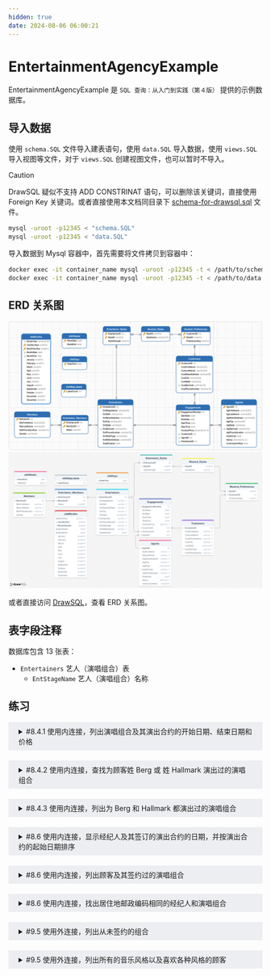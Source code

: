 ```yaml
---
hidden: true
date: 2024-08-06 06:00:21
---
```


# EntertainmentAgencyExample

EntertainmentAgencyExample 是 `SQL 查询：从入门到实践（第４版）` 提供的示例数据库。

## 导入数据

使用 `schema.SQL` 文件导入建表语句，使用 `data.SQL` 导入数据，使用 `views.SQL` 导入视图等文件，对于 `views.SQL` 创建视图文件，也可以暂时不导入。

> [!CAUTION]
> DrawSQL 疑似不支持 ADD CONSTRINAT 语句，可以删除该关键词，直接使用 Foreign Key 关键词。或者直接使用本文档同目录下 [schema-for-drawsql.sql](./schema-for-drawsql.sql) 文件。

```sh
mysql -uroot -p12345 < "schema.SQL"
mysql -uroot -p12345 < "data.SQL"
```

导入数据到 Mysql 容器中，首先需要将文件拷贝到容器中：

```sh
docker exec -it container_name mysql -uroot -p12345 -t < /path/to/schema.SQL
docker exec -it container_name mysql -uroot -p12345 -t < /path/to/data.SQL
```

## ERD 关系图

![Navicate Export ERD](./imgs/image.png)
![DrawSQL Export ERD](./imgs/drawsql.png)

或者直接访问 [DrawSQL](https://drawsql.app/teams/sql-404/diagrams/entertainmentagencyexample)，查看 ERD 关系图。

## 表字段注释

数据库包含 13 张表：

- `Entertainers` 艺人（演唱组合）表
  - `EntStageName` 艺人（演唱组合）名称

## 练习

<details style="padding: 8px 20px; margin-bottom: 20px; background-color: rgba(142, 150, 170, 0.14);">
<summary markdown="span">#8.4.1 使用内连接，列出演唱组合及其演出合约的开始日期、结束日期和价格</summary>

返回 111 条记录：

```sql
select EntStageName, StartDate, EndDate, ContractPrice
from Entertainers
inner join Engagements
on Entertainers.EntertainerID = Engagements.EntertainerID;
```

</details>

<details style="padding: 8px 20px; margin-bottom: 20px; background-color: rgba(142, 150, 170, 0.14);">
<summary markdown="span">#8.4.2 使用内连接，查找为顾客姓 Berg 或 姓 Hallmark 演出过的演唱组合</summary>

返回 8 条记录：

```sql
select distinct Entertainers.EntStageName from Entertainers
inner join Engagements
on Entertainers.EntertainerID = Engagements.EntertainerID
inner join Customers
on Engagements.CustomerID = Customers.CustomerID
where Customers.CustLastName =  'Berg'
or Customers.CustLastName = 'Hallmark';
```

书中示例，返回 8 条记录：

```sql
SELECT DISTINCT Entertainers.EntStageName
FROM (
  Entertainers
  INNER JOIN Engagements
  ON Entertainers.EntertainerID = Engagements.EntertainerID
)
INNER JOIN Customers
ON Customers.CustomerID = Engagements.CustomerID
WHERE Customers.CustLastName = 'Berg'
OR Customers.CustLastName = 'Hallmark';
```

</details>

<details style="padding: 8px 20px; margin-bottom: 20px; background-color: rgba(142, 150, 170, 0.14);">
<summary markdown="span">#8.4.3 使用内连接，列出为 Berg 和 Hallmark 都演出过的演唱组合</summary>

可以将需求拆分为，为 Berg 演出过的演唱组合与为 Hallmark 演出过的演唱组合的交集。

返回 4 条记录：

```sql
select distinct A.EntStageName
from(
	(
		select Entertainers.EntertainerID, EntStageName from Entertainers
		inner join Engagements
		on Engagements.EntertainerID = Entertainers.EntertainerID
		inner join Customers
		on Customers.CustomerID = Engagements.CustomerID
		where Customers.CustLastName = "Berg"
	) as A
	inner join
	(
		select Entertainers.EntertainerID, Entertainers.EntStageName from Entertainers
		inner join Engagements
		on Engagements.EntertainerID = Entertainers.EntertainerID
		inner join Customers
		on Customers.CustomerID = Engagements.CustomerID
		where Customers.CustLastName = "Hallmark"
	) as B
	on A.EntertainerID = B.EntertainerID
);
```

书中示例，返回 4 条记录：

```sql
SELECT EntBerg.EntStageName
    FROM
       (SELECT DISTINCT Entertainers.EntertainerID,
          Entertainers.EntStageName
        FROM (Entertainers
        INNER JOIN Engagements
          ON Entertainers.EntertainerID =
             Engagements.EntertainerID)
        INNER JOIN Customers
          ON Customers.CustomerID =
             Engagements.CustomerID
        WHERE Customers.CustLastName = 'Berg')
    AS EntBerg INNER JOIN
      (SELECT DISTINCT Entertainers.EntertainerID,
          Entertainers.EntStageName
       FROM (Entertainers
       INNER JOIN Engagements
         ON Entertainers.EntertainerID =
            Engagements.EntertainerID)
       INNER JOIN Customers
         ON Customers.CustomerID =
            Engagements.CustomerID
       WHERE Customers.CustLastName = 'Hallmark')
      AS EntHallmark
    ON EntBerg.EntertainerID =
        EntHallmark.EntertainerID
```

</details>

<details style="padding: 8px 20px; margin-bottom: 20px; background-color: rgba(142, 150, 170, 0.14);">
<summary markdown="span">#8.6 使用内连接，显示经纪人及其签订的演出合约的日期，并按演出合约的起始日期排序</summary>

返回 111 条记录：

```sql
select Agents.AgtFirstName, Agents.AgtLastName, Engagements.StartDate, Engagements.StartTime
from Agents
inner join Engagements
on Agents.AgentID = Engagements.AgentID
order by Engagements.StartDate, Engagements.StartTime;
```

</details>
<details style="padding: 8px 20px; margin-bottom: 20px; background-color: rgba(142, 150, 170, 0.14);">
<summary markdown="span">#8.6 使用内连接，列出顾客及其签约过的演唱组合</summary>

返回 75 条记录：

```sql
select
distinct Customers.CustomerID,
Customers.CustFirstName,
Customers.CustLastName,
Entertainers.EntertainerID
from Customers
inner join Engagements
on Customers.CustomerID = Engagements.CustomerID
inner join Entertainers
on Engagements.EntertainerID = Entertainers.EntertainerID;
```

</details>
<details style="padding: 8px 20px; margin-bottom: 20px; background-color: rgba(142, 150, 170, 0.14);">
<summary markdown="span">#8.6 使用内连接，找出居住地邮政编码相同的经纪人和演唱组合</summary>

返回 10 条记录：

```sql
select
distinct
Entertainers.EntStageName,
Entertainers.EntZipCode,
Agents.AgtFirstName,
Agents.AgtLastName,
Agents.AgtZipCode
from Entertainers
inner JOIN Agents
on Entertainers.EntZipCode = Agents.AgtZipCode;
```

</details>
<details style="padding: 8px 20px; margin-bottom: 20px; background-color: rgba(142, 150, 170, 0.14);">
<summary markdown="span">#9.5 使用外连接，列出从未签约的组合</summary>

返回 1 条记录：

```sql
select Entertainers.EntertainerID,Entertainers.EntStageName
from Entertainers
left join Engagements
on Entertainers.EntertainerID = Engagements.EntertainerID
where Engagements.EntertainerID is NULL;
```

</details>
<details style="padding: 8px 20px; margin-bottom: 20px; background-color: rgba(142, 150, 170, 0.14);">
<summary markdown="span">#9.5 使用外连接，列出所有的音乐风格以及喜欢各种风格的顾客</summary>

left join 只有在 1 对多，1 对多的情况下，才不会出现意外情况。而本需求可以查看 DrawSQL 的 ERD 图可以看出，Musical_Styles 与 Musical_Preferences 是 1 对多，而 Musical_Preferences 和 Customers 是多对 1，不适合连续 left join，也就是不适用 `Musical_Styles left join Musical_Preferences left join Customers` 的情况。

但由于 Customer 和 Musical_Preferences 是 1 对多的情况，这两者表适合内连接，所以先将这两张表连接，作为新的结果集，然后 Musical_Styles 就可以和这个结果集进行左连接了。

返回 41 条记录：

```sql
select
Musical_Styles.StyleID, Musical_Styles.StyleName,
Customers.CustomerID, Customers.CustFirstName, Customers.CustLastName
from Musical_Styles
left join (
	Musical_Preferences
	INNER JOIN Customers
	on Musical_Preferences.CustomerID = Customers.CustomerID
)
on Musical_Preferences.StyleID = Musical_Styles.StyleID;
```

知晓逻辑后就可以使用右外连接来改写上述 SQL，返回 41 条记录：

```sql
select Musical_Styles.StyleID, Musical_Styles.StyleName,
Customers.CustomerID, Customers.CustFirstName, CustLastName
from Customers
inner join Musical_Preferences
on Customers.CustomerID = Musical_Preferences.CustomerID
right join Musical_Styles
on Musical_Styles.StyleID = Musical_Preferences.StyleID
```

</details>
